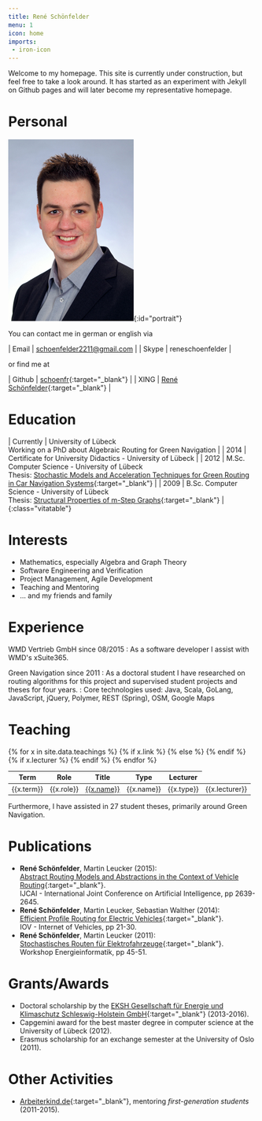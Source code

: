 ```yaml
---
title: René Schönfelder
menu: 1
icon: home
imports:
 - iron-icon
---
```


Welcome to my homepage. This site is currently under construction, but feel free to take a look around. It has started as an experiment with Jekyll on Github pages and will later become my representative homepage.

# <iron-icon icon icon="account-circle" /> Personal

![René Schönfelder](img/portrait.jpg){:id="portrait"}

You can contact me in german or english via

| Email  | [schoenfelder2211@gmail.com](mailto:schoenfelder2211@gmail.com) |
| Skype  | reneschoenfelder |

or find me at

| Github | [schoenfr](http://github.com/schoenfr){:target="_blank"} |
| XING | [René Schönfelder](http://www.xing.com/profile/Rene_Schoenfelder3){:target="_blank"} |

# <iron-icon icon="social:school" /> Education

| Currently | University of Lübeck <br> Working on a PhD about Algebraic Routing for Green Navigation |
| 2014 | Certificate for University Didactics - University of Lübeck |
| 2012 | M.Sc. Computer Science - University of Lübeck <br> Thesis: [Stochastic Models and Acceleration Techniques for Green Routing in Car Navigation Systems](http://rene.odyne.net/resources/ma_schoenfelder.pdf){:target="_blank"} |
| 2009 | B.Sc. Computer Science - University of Lübeck <br> Thesis: [Structural Properties of m-Step Graphs](http://rene.odyne.net/resources/ba_schoenfelder.pdf){:target="_blank"} |
{:class="vitatable"}

# <iron-icon icon="favorite" /> Interests

- Mathematics, especially Algebra and Graph Theory
- Software Engineering and Verification
- Project Management, Agile Development
- Teaching and Mentoring
- ... and my friends and family

# <iron-icon icon="places:business-center" /> Experience

WMD Vertrieb GmbH since 08/2015
: As a software developer I assist with WMD's xSuite365.

Green Navigation since 2011
: As a doctoral student I have researched on routing algorithms for this project and supervised student projects and theses for four years.
: Core technologies used: Java, Scala, GoLang, JavaScript, jQuery, Polymer, REST (Spring), OSM, Google Maps

# <iron-icon icon="communication:forum" /> Teaching

<table class="responsive">
<thead>
  <tr>
  	<th>Term</th>
  	<th>Role</th>
  	<th>Title</th>
  	<th>Type</th>
  	<th>Lecturer</th>
  </tr>	
</thead>
<tbody>
{% for x in site.data.teachings %}
<tr>
  <td label="Term">{{x.term}}</td>
  <td label="Role">{{x.role}}</td>
  {% if x.link %}
  <td label="Title"><a href="{{x.link}}" target="_blank">{{x.name}}</a></td>
  {% else %}
  <td label="Title">{{x.name}}</td>
  {% endif %}
  <td label="Type">{{x.type}}</td>
  {% if x.lecturer %}
  <td label="Lecturer">{{x.lecturer}}</td>
  {% endif %}
</tr>
{% endfor %}
</tbody>
</table>

Furthermore, I have assisted in 27 student theses, primarily around Green Navigation.

# <iron-icon icon="maps:local-library" /> Publications

- __René Schönfelder__, Martin Leucker (2015): <br> [Abstract Routing Models and Abstractions in the Context of Vehicle Routing](http://ijcai.org/Abstract/15/374){:target="_blank"}. <br> IJCAI - International Joint Conference on Artificial Intelligence, pp 2639-2645.
- __René Schönfelder__, Martin Leucker, Sebastian Walther (2014): <br> [Efficient Profile Routing for Electric Vehicles](http://dx.doi.org/10.1007/978-3-319-11167-4_3){:target="_blank"}. <br> IOV - Internet of Vehicles, pp 21-30.
- __René Schönfelder__, Martin Leucker (2011): <br> [Stochastisches Routen für Elektrofahrzeuge](http://www.offis.de/f_e_bereiche/energie/workshops/workshop_energieinformatik/energieinformatik_2011.html){:target="_blank"}. <br> Workshop Energieinformatik, pp 45-51.

# <iron-icon icon="grade" /> Grants/Awards

- Doctoral scholarship by the [EKSH Gesellschaft für Energie und Klimaschutz Schleswig-Holstein GmbH](http://eksh.org){:target="_blank"} (2013-2016).
- Capgemini award for the best master degree in computer science at the University of Lübeck (2012).
- Erasmus scholarship for an exchange semester at the University of Oslo (2011).

# <iron-icon icon="more-horiz" /> Other Activities

- [Arbeiterkind.de](http://arbeiterkind.de){:target="_blank"}, mentoring *first-generation students* (2011-2015).

